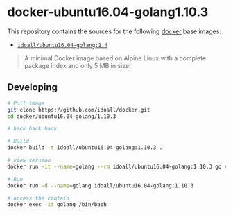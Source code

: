 
docker-ubuntu16.04-golang1.10.3
=============


This repository contains the sources for the following [docker](https://docker.io) base images:
- [`idoall/ubuntu16.04-golang:1.4`](https://hub.docker.com/r/idoall/ubuntu16.04-golang/)

> A minimal Docker image based on Alpine Linux with a complete package index and only 5 MB in size!

## Developing

```bash
# Pull image
git clone https://github.com/idoall/docker.git
cd docker/ubuntu16.04-golang/1.10.3

# hack hack hack

# Build
docker build -t idoall/ubuntu16.04-golang:1.10.3 .

# view version
docker run -it --name=golang --rm idoall/ubuntu16.04-golang:1.10.3 go version

# Run
docker run -d --name=golang idoall/ubuntu16.04-golang:1.10.3

# access the contain
docker exec -it golang /bin/bash
```
